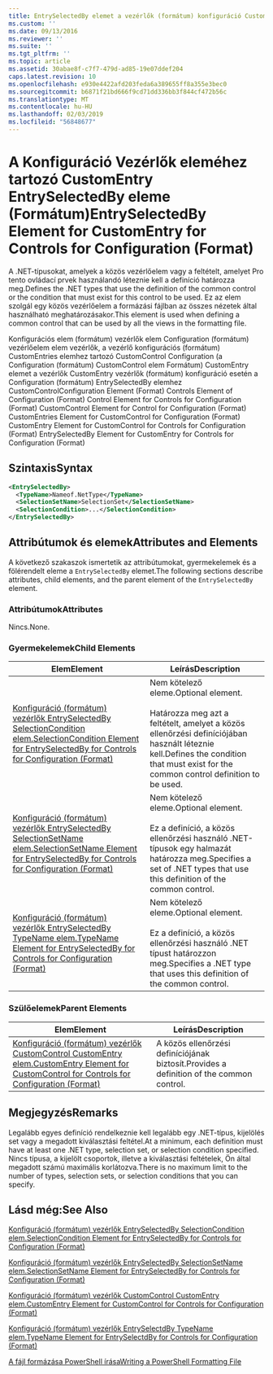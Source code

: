 ```yaml
---
title: EntrySelectedBy elemet a vezérlők (formátum) konfiguráció CustomEntry |} A Microsoft Docs
ms.custom: ''
ms.date: 09/13/2016
ms.reviewer: ''
ms.suite: ''
ms.tgt_pltfrm: ''
ms.topic: article
ms.assetid: 30abae8f-c7f7-479d-ad85-19e07ddef204
caps.latest.revision: 10
ms.openlocfilehash: e930e4422afd203feda6a389655ff8a355e3bec0
ms.sourcegitcommit: b6871f21bd666f9cd71dd336bb3f844cf472b56c
ms.translationtype: MT
ms.contentlocale: hu-HU
ms.lasthandoff: 02/03/2019
ms.locfileid: "56848677"
---
```

# <a name="entryselectedby-element-for-customentry-for-controls-for-configuration-format"></a><span data-ttu-id="7b31f-102">A Konfiguráció Vezérlők eleméhez tartozó CustomEntry EntrySelectedBy eleme (Formátum)</span><span class="sxs-lookup"><span data-stu-id="7b31f-102">EntrySelectedBy Element for CustomEntry for Controls for Configuration (Format)</span></span>

<span data-ttu-id="7b31f-103">A .NET-típusokat, amelyek a közös vezérlőelem vagy a feltételt, amelyet Pro tento ovládací prvek használandó léteznie kell a definíció határozza meg.</span><span class="sxs-lookup"><span data-stu-id="7b31f-103">Defines the .NET types that use the definition of the common control or the condition that must exist for this control to be used.</span></span> <span data-ttu-id="7b31f-104">Ez az elem szolgál egy közös vezérlőelem a formázási fájlban az összes nézetek által használható meghatározásakor.</span><span class="sxs-lookup"><span data-stu-id="7b31f-104">This element is used when defining a common control that can be used by all the views in the formatting file.</span></span>

<span data-ttu-id="7b31f-105">Konfigurációs elem (formátum) vezérlők elem Configuration (formátum) vezérlőelem elem vezérlők, a vezérlő konfigurációs (formátum) CustomEntries elemhez tartozó CustomControl Configuration (a Configuration (formátum) CustomControl elem Formátum) CustomEntry elemet a vezérlők CustomEntry vezérlők (formátum) konfiguráció esetén a Configuration (formátum) EntrySelectedBy elemhez CustomControl</span><span class="sxs-lookup"><span data-stu-id="7b31f-105">Configuration Element (Format) Controls Element of Configuration (Format) Control Element for Controls for Configuration (Format) CustomControl Element for Control for Configuration (Format) CustomEntries Element for CustomControl for Configuration (Format) CustomEntry Element for CustomControl for Controls for Configuration (Format) EntrySelectedBy Element for CustomEntry for Controls for Configuration (Format)</span></span>

## <a name="syntax"></a><span data-ttu-id="7b31f-106">Szintaxis</span><span class="sxs-lookup"><span data-stu-id="7b31f-106">Syntax</span></span>

```xml
<EntrySelectedBy>
  <TypeName>Nameof.NetType</TypeName>
  <SelectionSetName>SelectionSet</SelectionSetName>
  <SelectionCondition>...</SelectionCondition>
</EntrySelectedBy>
```

## <a name="attributes-and-elements"></a><span data-ttu-id="7b31f-107">Attribútumok és elemek</span><span class="sxs-lookup"><span data-stu-id="7b31f-107">Attributes and Elements</span></span>

<span data-ttu-id="7b31f-108">A következő szakaszok ismertetik az attribútumokat, gyermekelemek és a fölérendelt eleme a `EntrySelectedBy` elemet.</span><span class="sxs-lookup"><span data-stu-id="7b31f-108">The following sections describe attributes, child elements, and the parent element of the `EntrySelectedBy` element.</span></span>

### <a name="attributes"></a><span data-ttu-id="7b31f-109">Attribútumok</span><span class="sxs-lookup"><span data-stu-id="7b31f-109">Attributes</span></span>

<span data-ttu-id="7b31f-110">Nincs.</span><span class="sxs-lookup"><span data-stu-id="7b31f-110">None.</span></span>

### <a name="child-elements"></a><span data-ttu-id="7b31f-111">Gyermekelemek</span><span class="sxs-lookup"><span data-stu-id="7b31f-111">Child Elements</span></span>

|<span data-ttu-id="7b31f-112">Elem</span><span class="sxs-lookup"><span data-stu-id="7b31f-112">Element</span></span>|<span data-ttu-id="7b31f-113">Leírás</span><span class="sxs-lookup"><span data-stu-id="7b31f-113">Description</span></span>|
|-------------|-----------------|
|[<span data-ttu-id="7b31f-114">Konfiguráció (formátum) vezérlők EntrySelectedBy SelectionCondition elem.</span><span class="sxs-lookup"><span data-stu-id="7b31f-114">SelectionCondition Element for EntrySelectedBy for Controls for Configuration (Format)</span></span>](./selectioncondition-element-for-entryselectedby-for-controls-for-configuration-format.md)|<span data-ttu-id="7b31f-115">Nem kötelező eleme.</span><span class="sxs-lookup"><span data-stu-id="7b31f-115">Optional element.</span></span><br /><br /> <span data-ttu-id="7b31f-116">Határozza meg azt a feltételt, amelyet a közös ellenőrzési definíciójában használt léteznie kell.</span><span class="sxs-lookup"><span data-stu-id="7b31f-116">Defines the condition that must exist for the common control definition to be used.</span></span>|
|[<span data-ttu-id="7b31f-117">Konfiguráció (formátum) vezérlők EntrySelectedBy SelectionSetName elem.</span><span class="sxs-lookup"><span data-stu-id="7b31f-117">SelectionSetName Element for EntrySelectedBy for Controls for Configuration (Format)</span></span>](./selectionsetname-element-for-selectioncondition-for-controls-for-configuration-format.md)|<span data-ttu-id="7b31f-118">Nem kötelező eleme.</span><span class="sxs-lookup"><span data-stu-id="7b31f-118">Optional element.</span></span><br /><br /> <span data-ttu-id="7b31f-119">Ez a definíció, a közös ellenőrzési használó .NET-típusok egy halmazát határozza meg.</span><span class="sxs-lookup"><span data-stu-id="7b31f-119">Specifies a set of .NET types that use this definition of the common control.</span></span>|
|[<span data-ttu-id="7b31f-120">Konfiguráció (formátum) vezérlők EntrySelectedBy TypeName elem.</span><span class="sxs-lookup"><span data-stu-id="7b31f-120">TypeName Element for EntrySelectedBy for Controls for Configuration (Format)</span></span>](./typename-element-for-entryselectedby-for-controls-for-configuration-format.md)|<span data-ttu-id="7b31f-121">Nem kötelező eleme.</span><span class="sxs-lookup"><span data-stu-id="7b31f-121">Optional element.</span></span><br /><br /> <span data-ttu-id="7b31f-122">Ez a definíció, a közös ellenőrzési használó .NET típust határozzon meg.</span><span class="sxs-lookup"><span data-stu-id="7b31f-122">Specifies a .NET type that uses this definition of the common control.</span></span>|

### <a name="parent-elements"></a><span data-ttu-id="7b31f-123">Szülőelemek</span><span class="sxs-lookup"><span data-stu-id="7b31f-123">Parent Elements</span></span>

|<span data-ttu-id="7b31f-124">Elem</span><span class="sxs-lookup"><span data-stu-id="7b31f-124">Element</span></span>|<span data-ttu-id="7b31f-125">Leírás</span><span class="sxs-lookup"><span data-stu-id="7b31f-125">Description</span></span>|
|-------------|-----------------|
|[<span data-ttu-id="7b31f-126">Konfiguráció (formátum) vezérlők CustomControl CustomEntry elem.</span><span class="sxs-lookup"><span data-stu-id="7b31f-126">CustomEntry Element for CustomControl for Controls for Configuration (Format)</span></span>](./customentry-element-for-customcontrol-for-controls-for-configuration-format.md)|<span data-ttu-id="7b31f-127">A közös ellenőrzési definíciójának biztosít.</span><span class="sxs-lookup"><span data-stu-id="7b31f-127">Provides a definition of the common control.</span></span>|

## <a name="remarks"></a><span data-ttu-id="7b31f-128">Megjegyzés</span><span class="sxs-lookup"><span data-stu-id="7b31f-128">Remarks</span></span>

<span data-ttu-id="7b31f-129">Legalább egyes definíció rendelkeznie kell legalább egy .NET-típus, kijelölés set vagy a megadott kiválasztási feltétel.</span><span class="sxs-lookup"><span data-stu-id="7b31f-129">At a minimum, each definition must have at least one .NET type, selection set, or selection condition specified.</span></span> <span data-ttu-id="7b31f-130">Nincs típusa, a kijelölt csoportok, illetve a kiválasztási feltételek, Ön által megadott számú maximális korlátozva.</span><span class="sxs-lookup"><span data-stu-id="7b31f-130">There is no maximum limit to the number of types, selection sets, or selection conditions that you can specify.</span></span>

## <a name="see-also"></a><span data-ttu-id="7b31f-131">Lásd még:</span><span class="sxs-lookup"><span data-stu-id="7b31f-131">See Also</span></span>

[<span data-ttu-id="7b31f-132">Konfiguráció (formátum) vezérlők EntrySelectedBy SelectionCondition elem.</span><span class="sxs-lookup"><span data-stu-id="7b31f-132">SelectionCondition Element for EntrySelectedBy for Controls for Configuration (Format)</span></span>](./selectioncondition-element-for-entryselectedby-for-controls-for-configuration-format.md)

[<span data-ttu-id="7b31f-133">Konfiguráció (formátum) vezérlők EntrySelectedBy SelectionSetName elem.</span><span class="sxs-lookup"><span data-stu-id="7b31f-133">SelectionSetName Element for EntrySelectedBy for Controls for Configuration (Format)</span></span>](./selectionsetname-element-for-selectioncondition-for-controls-for-configuration-format.md)

[<span data-ttu-id="7b31f-134">Konfiguráció (formátum) vezérlők CustomControl CustomEntry elem.</span><span class="sxs-lookup"><span data-stu-id="7b31f-134">CustomEntry Element for CustomControl for Controls for Configuration (Format)</span></span>](./customentry-element-for-customcontrol-for-controls-for-configuration-format.md)

[<span data-ttu-id="7b31f-135">Konfiguráció (formátum) vezérlők EntrySelectdBy TypeName elem.</span><span class="sxs-lookup"><span data-stu-id="7b31f-135">TypeName Element for EntrySelectdBy for Controls for Configuration (Format)</span></span>](./typename-element-for-selectioncondition-for-controls-for-configuration-format.md)

[<span data-ttu-id="7b31f-136">A fájl formázása PowerShell írása</span><span class="sxs-lookup"><span data-stu-id="7b31f-136">Writing a PowerShell Formatting File</span></span>](./writing-a-powershell-formatting-file.md)
